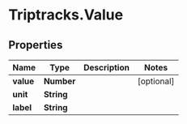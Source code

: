 # Triptracks.Value

## Properties

Name | Type | Description | Notes
------------ | ------------- | ------------- | -------------
**value** | **Number** |  | [optional] 
**unit** | **String** |  | 
**label** | **String** |  | 



